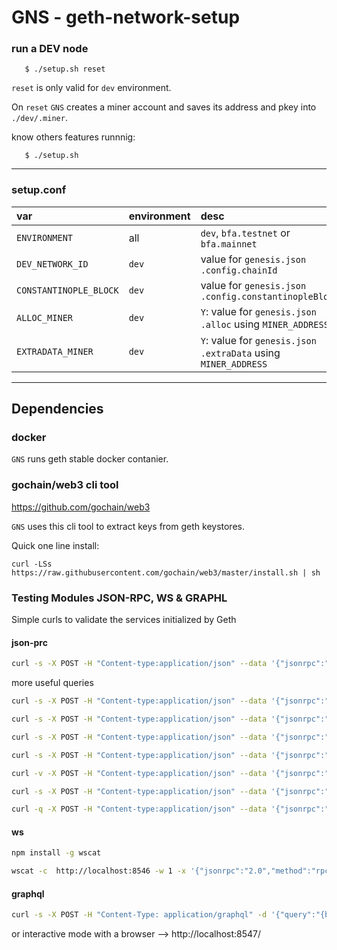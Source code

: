 # GNS - geth-network-setup

### run a DEV node

       $ ./setup.sh reset

`reset` is only valid for `dev` environment.

On `reset` `GNS` creates a miner account and saves its address and pkey into `./dev/.miner`.

know others features runnnig:

       $ ./setup.sh

---

### setup.conf

| var                    | environment | desc                                                              |
| :--------------------- | ----------- | :---------------------------------------------------------------- |
| `ENVIRONMENT`          | all         | `dev`, `bfa.testnet` or `bfa.mainnet`                             |
| `DEV_NETWORK_ID`       | `dev`       | value for `genesis.json` `.config.chainId`                        |
| `CONSTANTINOPLE_BLOCK` | `dev`       | value for `genesis.json` `.config.constantinopleBlock`            |
| `ALLOC_MINER`          | `dev`       | `Y`: value for `genesis.json` `.alloc` using `MINER_ADDRESS`      |
| `EXTRADATA_MINER`      | `dev`       | `Y`: value for `genesis.json` `.extraData` using `MINER_ADDRESS`  |

---

## Dependencies

### docker

`GNS` runs geth stable docker contanier.

### gochain/web3 cli tool

https://github.com/gochain/web3

`GNS` uses this cli tool to extract keys from geth keystores.

Quick one line install:

    curl -LSs https://raw.githubusercontent.com/gochain/web3/master/install.sh | sh

### Testing Modules JSON-RPC, WS & GRAPHL

Simple curls to validate the services initialized by Geth

#### json-prc

``` sh
curl -s -X POST -H "Content-type:application/json" --data '{"jsonrpc":"2.0","method":"rpc_modules","id":1}'  http://localhost:8545 | jq .
```

more useful queries

``` sh
curl -s -X POST -H "Content-type:application/json" --data '{"jsonrpc":"2.0","method":"txpool_inspect","params":[], "id":1}'  http://localhost:8545  | jq

curl -s -X POST -H "Content-type:application/json" --data '{"jsonrpc":"2.0","method":"eth_pendingTransactions","params":[], "id":1}'  http://localhost:8545

curl -s -X POST -H "Content-type:application/json" --data '{"jsonrpc":"2.0","method":"eth_gasPrice","id":1}'  http://localhost:8545

curl -s -X POST -H "Content-type:application/json" --data '{"jsonrpc":"2.0","method":"eth_getBlockByNumber","params":["latest", false],"id":1}'  http://localhost:8545  | jq .result.number | bc -l

curl -v -X POST -H "Content-type:application/json" --data '{"jsonrpc":"2.0","method":"admin_peers","id":1}'  http://localhost:8545  | jq

curl -s -X POST -H "Content-type:application/json" --data '{"jsonrpc":"2.0","method":"eth_syncing","params":[],"id":1}'  http://localhost:8545 | jq .result

curl -q -X POST -H "Content-type:application/json" --data '{"jsonrpc":"2.0","method":"eth_getBalance","params":["0xBFA3cC51926B9D371C9E7afb6b5a6b22162fD0C0","latest"],"id":1}'  http://localhost:8545  | jq .result
```

#### ws

```sh
npm install -g wscat

wscat -c  http://localhost:8546 -w 1 -x '{"jsonrpc":"2.0","method":"rpc_modules","id":1}'   | jq .
```

#### graphql

```sh
curl -s -X POST -H "Content-Type: application/graphql" -d '{"query":"{block(number:1) {hash}}"}'  http://localhost:8547/graphql | jq
```

or interactive mode with a browser --> http://localhost:8547/
